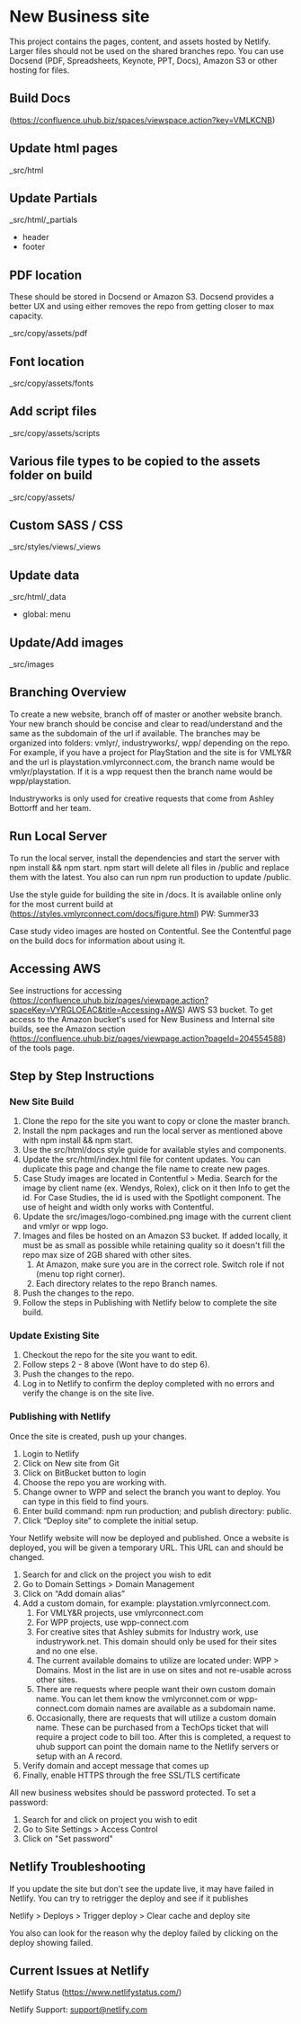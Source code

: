 # New Business site
This project contains the pages, content, and assets hosted by Netlify.  Larger files should not be used on the shared branches repo.  You can use Docsend (PDF, Spreadsheets, Keynote, PPT, Docs), Amazon S3 or other hosting for files.

## Build Docs
(https://confluence.uhub.biz/spaces/viewspace.action?key=VMLKCNB)

## Update html pages
_src/html

## Update Partials 
_src/html/_partials

- header
- footer

## PDF location
These should be stored in Docsend or Amazon S3. Docsend provides a better UX and using either removes the repo from getting closer to max capacity.

_src/copy/assets/pdf

## Font location
_src/copy/assets/fonts

## Add script files
_src/copy/assets/scripts

## Various file types to be copied to the assets folder on build
_src/copy/assets/

## Custom SASS / CSS
_src/styles/views/_views

## Update data 
_src/html/_data

- global: menu

## Update/Add images
_src/images

## Branching Overview
To create a new website, branch off of master or another website branch. Your new branch should be concise and clear to read/understand and the same as the subdomain of the url if available. The branches may be organized into folders: vmlyr/, industryworks/, wpp/ depending on the repo. For example, if you have a project for PlayStation and the site is for VMLY&R and the url is playstation.vmlyrconnect.com, the branch name would be vmlyr/playstation.  If it is a wpp request then the branch name would be wpp/playstation.

Industryworks is only used for creative requests that come from Ashley Bottorff and her team.

## Run Local Server
To run the local server, install the dependencies and start the server with npm install && npm start.  npm start will delete all files in /public and replace them with the latest. You also can run npm run production to update /public.

Use the style guide for building the site in /docs.  It is available online only for the most current build at (https://styles.vmlyrconnect.com/docs/figure.html) PW: Summer33

Case study video images are hosted on Contentful.  See the Contentful page on the build docs for information about using it.

## Accessing AWS
See instructions for accessing (https://confluence.uhub.biz/pages/viewpage.action?spaceKey=VYRGLOEAC&title=Accessing+AWS) AWS S3 bucket. To get access to the Amazon bucket's used for New Business and Internal site builds, see the Amazon section (https://confluence.uhub.biz/pages/viewpage.action?pageId=204554588) of the tools page.

## Step by Step Instructions
### New Site Build

1. Clone the repo for the site you want to copy or clone the master branch.
1. Install the npm packages and run the local server as mentioned above with npm install && npm start.
1. Use the src/html/docs style guide for available styles and components.
1. Update the src/html/index.html file for content updates. You can duplicate this page and change the file name to create new pages.
1. Case Study images are located in Contentful > Media.  Search for the image by client name (ex. Wendys, Rolex), click on it then Info to get the id.  For Case Studies, the id is used with the Spotlight component. The use of height and width only works with Contentful.
1. Update the src/images/logo-combined.png image with the current client and vmlyr or wpp logo.
1. Images and files be hosted on an Amazon S3 bucket. If added locally, it must be as small as possible while retaining quality so it doesn't fill the repo max size of 2GB shared with other sites.
    1. At Amazon, make sure you are in the correct role. Switch role if not (menu top right corner).
    1. Each directory relates to the repo Branch names.
1. Push the changes to the repo.
1. Follow the steps in Publishing with Netlify below to complete the site build.

### Update Existing Site
1. Checkout the repo for the site you want to edit.
1. Follow steps 2 - 8 above (Wont have to do step 6).
1. Push the changes to the repo.
1. Log in to Netlify to confirm the deploy completed with no errors and verify the change is on the site live.

### Publishing with Netlify
Once the site is created, push up your changes.

1. Login to Netlify
1. Click on New site from Git
1. Click on BitBucket button to login
1. Choose the repo you are working with.
1. Change owner to WPP and select the branch you want to deploy. You can type in this field to find yours.
1. Enter build command: npm run production; and publish directory: public.
1. Click “Deploy site” to complete the initial setup.

Your Netlify website will now be deployed and published. Once a website is deployed, you will be given a temporary URL. This URL can and should be changed.

1. Search for and click on the project you wish to edit
1. Go to Domain Settings > Domain Management
1. Click on “Add domain alias”
1. Add a custom domain, for example: playstation.vmlyrconnect.com.
    1. For VMLY&R projects, use vmlyrconnect.com
    1. For WPP projects, use wpp-connect.com
    1. For creative sites that Ashley submits for Industry work, use industrywork.net. This domain should only be used for their sites and no one else.
    1. The current available domains to utilize are located under: WPP > Domains. Most in the list are in use on sites and not re-usable across other sites.
    1. There are requests where people want their own custom domain name. You can let them know the vmlyrconnet.com or wpp-connect.com domain names are available as a subdomain name. 
    1. Occasionally, there are requests that will utilize a custom domain name.  These can be purchased from a TechOps ticket that will require a project code to bill too.  After this is completed, a request to uhub support can point the domain name to the Netlify servers or setup with an A record. 
1. Verify domain and accept message that comes up
1. Finally, enable HTTPS through the free SSL/TLS certificate

All new business websites should be password protected. To set a password:

1. Search for and click on project you wish to edit
1. Go to Site Settings > Access Control
1. Click on "Set password"

## Netlify Troubleshooting
If you update the site but don't see the update live, it may have failed in Netlify.  You can try to retrigger the deploy and see if it publishes

Netlify > Deploys > Trigger deploy > Clear cache and deploy site

You also can look for the reason why the deploy failed by clicking on the deploy showing failed.

## Current Issues at Netlify
Netlify Status (https://www.netlifystatus.com/)

Netlify Support: support@netlify.com